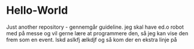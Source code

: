 # Hello-World
Just another repository - gennemgår guideline.
jeg skal have ed.o robot med på messe og vil gerne lære at programmere den, så jeg kan vise den frem som en event.
lskd aslkfj ælkdjf
og så kom der en ekstra linje på
